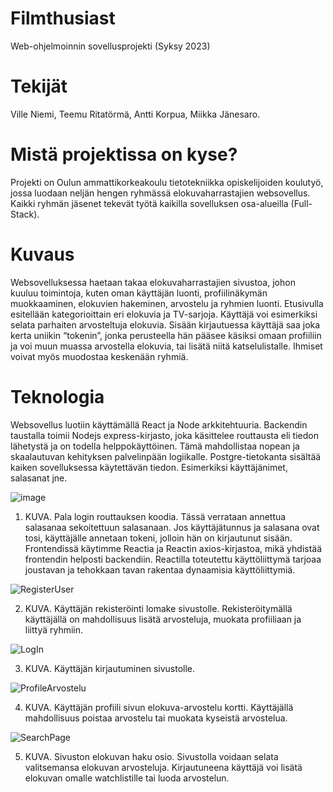 # Filmthusiast
Web-ohjelmoinnin sovellusprojekti (Syksy 2023) 

# Tekijät
Ville Niemi, Teemu Ritatörmä, Antti Korpua, Miikka Jänesaro. 

# Mistä projektissa on kyse?
Projekti on Oulun ammattikorkeakoulu tietotekniikka opiskelijoiden koulutyö, jossa luodaan neljän hengen ryhmässä elokuvaharrastajien websovellus. Kaikki ryhmän jäsenet tekevät työtä kaikilla sovelluksen osa-alueilla (Full-Stack).   

# Kuvaus
Websovelluksessa haetaan takaa elokuvaharrastajien sivustoa, johon kuuluu toimintoja, kuten oman käyttäjän luonti, profiilinäkymän muokkaaminen, elokuvien hakeminen, arvostelu ja ryhmien luonti. Etusivulla esitellään kategorioittain eri elokuvia ja TV-sarjoja. Käyttäjä voi esimerkiksi selata parhaiten arvosteltuja elokuvia. 
Sisään kirjautuessa käyttäjä saa joka kerta uniikin “tokenin”, jonka perusteella hän pääsee käsiksi omaan profiiliin ja voi muun muassa arvostella elokuvia, tai lisätä niitä katselulistalle. Ihmiset voivat myös muodostaa keskenään ryhmiä.

# Teknologia
Websovellus luotiin käyttämällä React ja Node arkkitehtuuria. Backendin taustalla toimii Nodejs express-kirjasto, joka käsittelee routtausta eli tiedon lähetystä ja on todella helppokäyttöinen.  Tämä mahdollistaa nopean ja skaalautuvan kehityksen palvelinpään logiikalle. Postgre-tietokanta sisältää kaiken sovelluksessa käytettävän tiedon. Esimerkiksi käyttäjänimet, salasanat jne.


![image](https://github.com/TVT22-21/filmthusiast/assets/112549873/7f6c44d6-6380-4f02-8891-038890a7d03b)
 
1.	KUVA. Pala login routtauksen koodia. Tässä verrataan annettua salasanaa sekoitettuun salasanaan. Jos käyttäjätunnus ja salasana ovat tosi, käyttäjälle annetaan tokeni, jolloin hän on kirjautunut sisään.
Frontendissä käytimme Reactia ja Reactin axios-kirjastoa, mikä yhdistää frontendin helposti backendiin. Reactilla toteutettu käyttöliittymä tarjoaa joustavan ja tehokkaan tavan rakentaa dynaamisia käyttöliittymiä.

 ![RegisterUser](https://github.com/TVT22-21/filmthusiast/assets/112549873/196312e4-ca99-4b8c-94ad-922e5932a691)
 
2.	KUVA. Käyttäjän rekisteröinti lomake sivustolle. Rekisteröitymällä käyttäjällä on mahdollisuus lisätä arvosteluja, muokata profiiliaan ja liittyä ryhmiin.

 ![LogIn](https://github.com/TVT22-21/filmthusiast/assets/112549873/c6d37018-8bb3-4bd8-8a5d-be10f278be28)
 
3.	KUVA. Käyttäjän kirjautuminen sivustolle.

 ![ProfileArvostelu](https://github.com/TVT22-21/filmthusiast/assets/112549873/8072097a-7f2a-4fa2-8dda-aa1a85b1a55f)
 
4.	KUVA. Käyttäjän profiili sivun elokuva-arvostelu kortti. Käyttäjällä mahdollisuus poistaa arvostelu tai muokata kyseistä arvostelua.

 ![SearchPage](https://github.com/TVT22-21/filmthusiast/assets/112549873/ca2bdba7-30df-4e4f-934c-d4683a373a33)
 
5.	KUVA. Sivuston elokuvan haku osio. Sivustolla voidaan selata valitsemansa elokuvan arvosteluja. Kirjautuneena käyttäjä voi lisätä elokuvan omalle watchlistille tai luoda arvostelun.
 





